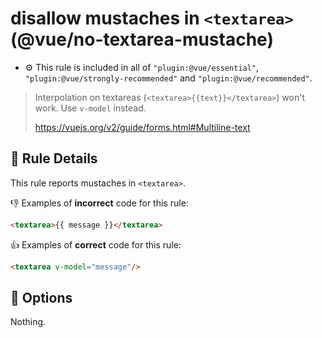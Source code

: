 # disallow mustaches in `<textarea>` (@vue/no-textarea-mustache)

- :gear: This rule is included in all of `"plugin:@vue/essential"`, `"plugin:@vue/strongly-recommended"` and `"plugin:@vue/recommended"`.

> Interpolation on textareas (`<textarea>{{text}}</textarea>`) won't work. Use `v-model` instead.
>
> https://vuejs.org/v2/guide/forms.html#Multiline-text

## :book: Rule Details

This rule reports mustaches in `<textarea>`.

:-1: Examples of **incorrect** code for this rule:

```html
<textarea>{{ message }}</textarea>
```

:+1: Examples of **correct** code for this rule:

```html
<textarea v-model="message"/>
```

## :wrench: Options

Nothing.
